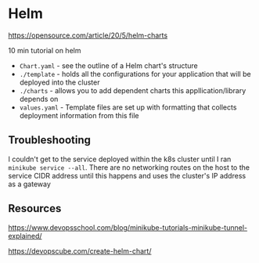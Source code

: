 # Helm

https://opensource.com/article/20/5/helm-charts

10 min tutorial on helm

* `Chart.yaml` - see the outline of a Helm chart's structure
* `./template` - holds all the configurations for your application that will be deployed into the cluster
* `./charts` - allows you to add dependent charts this appllication/library depends on
* `values.yaml` - Template files are set up with formatting that collects deployment information from this file

## Troubleshooting

I couldn't get to the service deployed within the k8s cluster until I ran `minikube service --all`. There are no networking routes on the host to the service CIDR address until this happens and uses the cluster's IP address as a gateway

## Resources

https://www.devopsschool.com/blog/minikube-tutorials-minikube-tunnel-explained/

https://devopscube.com/create-helm-chart/
